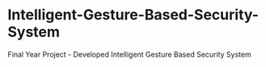 # Intelligent-Gesture-Based-Security-System
Final Year Project - Developed Intelligent Gesture Based Security System

